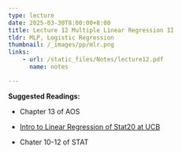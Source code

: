 ```yaml
---
type: lecture
date: 2025-03-30T8:00:00+8:00
title: Lecture 12 Multiple Linear Regression II
tldr: MLP, Logistic Regression
thumbnail: /_images/pp/mlr.png
links: 
    - url: /static_files/Notes/lecture12.pdf
      name: notes

---
```

**Suggested Readings:**

- Chapter 13 of AOS

- [Intro to Linear Regression of Stat20 at UCB](https://stat20.berkeley.edu/fall-2024/2-summarizing-data/06-multiple-linear-regression/notes.html)

- Chater 10-12 of STAT